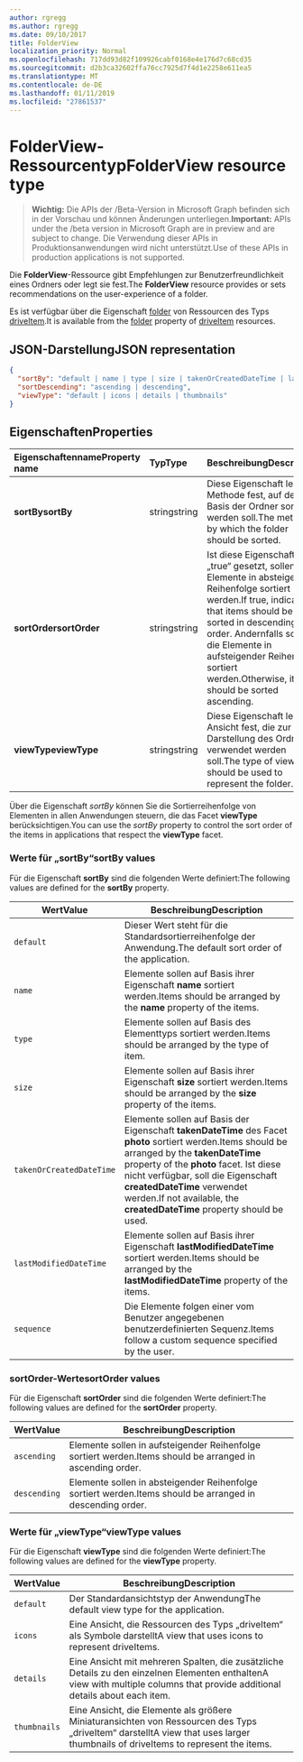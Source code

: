 ```yaml
---
author: rgregg
ms.author: rgregg
ms.date: 09/10/2017
title: FolderView
localization_priority: Normal
ms.openlocfilehash: 717dd93d82f109926cabf0168e4e176d7c68cd35
ms.sourcegitcommit: d2b3ca32602ffa76cc7925d7f4d1e2258e611ea5
ms.translationtype: MT
ms.contentlocale: de-DE
ms.lasthandoff: 01/11/2019
ms.locfileid: "27861537"
---
```

# <a name="folderview-resource-type"></a><span data-ttu-id="f2e7f-102">FolderView-Ressourcentyp</span><span class="sxs-lookup"><span data-stu-id="f2e7f-102">FolderView resource type</span></span>

> <span data-ttu-id="f2e7f-103">**Wichtig:** Die APIs der /Beta-Version in Microsoft Graph befinden sich in der Vorschau und können Änderungen unterliegen.</span><span class="sxs-lookup"><span data-stu-id="f2e7f-103">**Important:** APIs under the /beta version in Microsoft Graph are in preview and are subject to change.</span></span> <span data-ttu-id="f2e7f-104">Die Verwendung dieser APIs in Produktionsanwendungen wird nicht unterstützt.</span><span class="sxs-lookup"><span data-stu-id="f2e7f-104">Use of these APIs in production applications is not supported.</span></span>

<span data-ttu-id="f2e7f-105">Die **FolderView**-Ressource gibt Empfehlungen zur Benutzerfreundlichkeit eines Ordners oder legt sie fest.</span><span class="sxs-lookup"><span data-stu-id="f2e7f-105">The **FolderView** resource provides or sets recommendations on the user-experience of a folder.</span></span>

<span data-ttu-id="f2e7f-106">Es ist verfügbar über die Eigenschaft [folder][folder-facet] von Ressourcen des Typs [driveItem][item-resource].</span><span class="sxs-lookup"><span data-stu-id="f2e7f-106">It is available from the [folder][folder-facet] property of [driveItem][item-resource] resources.</span></span>

## <a name="json-representation"></a><span data-ttu-id="f2e7f-107">JSON-Darstellung</span><span class="sxs-lookup"><span data-stu-id="f2e7f-107">JSON representation</span></span>

<!-- { "blockType": "resource", "@odata.type": "microsoft.graph.folderView" } -->

```json
{
  "sortBy": "default | name | type | size | takenOrCreatedDateTime | lastModifiedDateTime | sequence",
  "sortDescending": "ascending | descending",
  "viewType": "default | icons | details | thumbnails"
}
```

## <a name="properties"></a><span data-ttu-id="f2e7f-108">Eigenschaften</span><span class="sxs-lookup"><span data-stu-id="f2e7f-108">Properties</span></span>

| <span data-ttu-id="f2e7f-109">Eigenschaftenname</span><span class="sxs-lookup"><span data-stu-id="f2e7f-109">Property name</span></span>         | <span data-ttu-id="f2e7f-110">Typ</span><span class="sxs-lookup"><span data-stu-id="f2e7f-110">Type</span></span>   | <span data-ttu-id="f2e7f-111">Beschreibung</span><span class="sxs-lookup"><span data-stu-id="f2e7f-111">Description</span></span>
|:----------------------|:-------|:--------------------------------------------
| <span data-ttu-id="f2e7f-112">**sortBy**</span><span class="sxs-lookup"><span data-stu-id="f2e7f-112">**sortBy**</span></span>            | <span data-ttu-id="f2e7f-113">string</span><span class="sxs-lookup"><span data-stu-id="f2e7f-113">string</span></span> | <span data-ttu-id="f2e7f-114">Diese Eigenschaft legt die Methode fest, auf deren Basis der Ordner sortiert werden soll.</span><span class="sxs-lookup"><span data-stu-id="f2e7f-114">The method by which the folder should be sorted.</span></span>
| <span data-ttu-id="f2e7f-115">**sortOrder**</span><span class="sxs-lookup"><span data-stu-id="f2e7f-115">**sortOrder**</span></span>         | <span data-ttu-id="f2e7f-116">string</span><span class="sxs-lookup"><span data-stu-id="f2e7f-116">string</span></span> | <span data-ttu-id="f2e7f-117">Ist diese Eigenschaft auf „true“ gesetzt, sollen alle Elemente in absteigender Reihenfolge sortiert werden.</span><span class="sxs-lookup"><span data-stu-id="f2e7f-117">If true, indicates that items should be sorted in descending order.</span></span> <span data-ttu-id="f2e7f-118">Andernfalls sollen die Elemente in aufsteigender Reihenfolge sortiert werden.</span><span class="sxs-lookup"><span data-stu-id="f2e7f-118">Otherwise, items should be sorted ascending.</span></span>
| <span data-ttu-id="f2e7f-119">**viewType**</span><span class="sxs-lookup"><span data-stu-id="f2e7f-119">**viewType**</span></span>          | <span data-ttu-id="f2e7f-120">string</span><span class="sxs-lookup"><span data-stu-id="f2e7f-120">string</span></span> | <span data-ttu-id="f2e7f-121">Diese Eigenschaft legt die Ansicht fest, die zur Darstellung des Ordners verwendet werden soll.</span><span class="sxs-lookup"><span data-stu-id="f2e7f-121">The type of view that should be used to represent the folder.</span></span>

<span data-ttu-id="f2e7f-122">Über die Eigenschaft _sortBy_ können Sie die Sortierreihenfolge von Elementen in allen Anwendungen steuern, die das Facet **viewType** berücksichtigen.</span><span class="sxs-lookup"><span data-stu-id="f2e7f-122">You can use the _sortBy_ property to control the sort order of the items in applications that respect the **viewType** facet.</span></span>

### <a name="sortby-values"></a><span data-ttu-id="f2e7f-123">Werte für „sortBy“</span><span class="sxs-lookup"><span data-stu-id="f2e7f-123">sortBy values</span></span>

<span data-ttu-id="f2e7f-124">Für die Eigenschaft **sortBy** sind die folgenden Werte definiert:</span><span class="sxs-lookup"><span data-stu-id="f2e7f-124">The following values are defined for the **sortBy** property.</span></span>

| <span data-ttu-id="f2e7f-125">Wert</span><span class="sxs-lookup"><span data-stu-id="f2e7f-125">Value</span></span>                    | <span data-ttu-id="f2e7f-126">Beschreibung</span><span class="sxs-lookup"><span data-stu-id="f2e7f-126">Description</span></span>
| ------------------------ | --------------------------------------------------
| `default`                | <span data-ttu-id="f2e7f-127">Dieser Wert steht für die Standardsortierreihenfolge der Anwendung.</span><span class="sxs-lookup"><span data-stu-id="f2e7f-127">The default sort order of the application.</span></span>
| `name`                   | <span data-ttu-id="f2e7f-128">Elemente sollen auf Basis ihrer Eigenschaft **name** sortiert werden.</span><span class="sxs-lookup"><span data-stu-id="f2e7f-128">Items should be arranged by the **name** property of the items.</span></span>
| `type`                   | <span data-ttu-id="f2e7f-129">Elemente sollen auf Basis des Elementtyps sortiert werden.</span><span class="sxs-lookup"><span data-stu-id="f2e7f-129">Items should be arranged by the type of item.</span></span>
| `size`                   | <span data-ttu-id="f2e7f-130">Elemente sollen auf Basis ihrer Eigenschaft **size** sortiert werden.</span><span class="sxs-lookup"><span data-stu-id="f2e7f-130">Items should be arranged by the **size** property of the items.</span></span>
| `takenOrCreatedDateTime` | <span data-ttu-id="f2e7f-131">Elemente sollen auf Basis der Eigenschaft **takenDateTime** des Facet **photo** sortiert werden.</span><span class="sxs-lookup"><span data-stu-id="f2e7f-131">Items should be arranged by the **takenDateTime** property of the **photo** facet.</span></span> <span data-ttu-id="f2e7f-132">Ist diese nicht verfügbar, soll die Eigenschaft **createdDateTime** verwendet werden.</span><span class="sxs-lookup"><span data-stu-id="f2e7f-132">If not available, the **createdDateTime** property should be used.</span></span>
| `lastModifiedDateTime`   | <span data-ttu-id="f2e7f-133">Elemente sollen auf Basis ihrer Eigenschaft **lastModifiedDateTime** sortiert werden.</span><span class="sxs-lookup"><span data-stu-id="f2e7f-133">Items should be arranged by the **lastModifiedDateTime** property of the items.</span></span>
| `sequence`               | <span data-ttu-id="f2e7f-134">Die Elemente folgen einer vom Benutzer angegebenen benutzerdefinierten Sequenz.</span><span class="sxs-lookup"><span data-stu-id="f2e7f-134">Items follow a custom sequence specified by the user.</span></span>


### <a name="sortorder-values"></a><span data-ttu-id="f2e7f-135">sortOrder-Werte</span><span class="sxs-lookup"><span data-stu-id="f2e7f-135">sortOrder values</span></span>

<span data-ttu-id="f2e7f-136">Für die Eigenschaft **sortOrder** sind die folgenden Werte definiert:</span><span class="sxs-lookup"><span data-stu-id="f2e7f-136">The following values are defined for the **sortOrder** property.</span></span>

| <span data-ttu-id="f2e7f-137">Wert</span><span class="sxs-lookup"><span data-stu-id="f2e7f-137">Value</span></span>        | <span data-ttu-id="f2e7f-138">Beschreibung</span><span class="sxs-lookup"><span data-stu-id="f2e7f-138">Description</span></span>
| ------------ | --------------------------------------------------------------
| `ascending`  | <span data-ttu-id="f2e7f-139">Elemente sollen in aufsteigender Reihenfolge sortiert werden.</span><span class="sxs-lookup"><span data-stu-id="f2e7f-139">Items should be arranged in ascending order.</span></span>
| `descending` | <span data-ttu-id="f2e7f-140">Elemente sollen in absteigender Reihenfolge sortiert werden.</span><span class="sxs-lookup"><span data-stu-id="f2e7f-140">Items should be arranged in descending order.</span></span>


### <a name="viewtype-values"></a><span data-ttu-id="f2e7f-141">Werte für „viewType“</span><span class="sxs-lookup"><span data-stu-id="f2e7f-141">viewType values</span></span>

<span data-ttu-id="f2e7f-142">Für die Eigenschaft **viewType** sind die folgenden Werte definiert:</span><span class="sxs-lookup"><span data-stu-id="f2e7f-142">The following values are defined for the **viewType** property.</span></span>

| <span data-ttu-id="f2e7f-143">Wert</span><span class="sxs-lookup"><span data-stu-id="f2e7f-143">Value</span></span>        | <span data-ttu-id="f2e7f-144">Beschreibung</span><span class="sxs-lookup"><span data-stu-id="f2e7f-144">Description</span></span>
| ------------ | --------------------------------------------------------------
| `default`    | <span data-ttu-id="f2e7f-145">Der Standardansichtstyp der Anwendung</span><span class="sxs-lookup"><span data-stu-id="f2e7f-145">The default view type for the application.</span></span>
| `icons`      | <span data-ttu-id="f2e7f-146">Eine Ansicht, die Ressourcen des Typs „driveItem“ als Symbole darstellt</span><span class="sxs-lookup"><span data-stu-id="f2e7f-146">A view that uses icons to represent driveItems.</span></span>
| `details`    | <span data-ttu-id="f2e7f-147">Eine Ansicht mit mehreren Spalten, die zusätzliche Details zu den einzelnen Elementen enthalten</span><span class="sxs-lookup"><span data-stu-id="f2e7f-147">A view with multiple columns that provide additional details about each item.</span></span>
| `thumbnails` | <span data-ttu-id="f2e7f-148">Eine Ansicht, die Elemente als größere Miniaturansichten von Ressourcen des Typs „driveItem“ darstellt</span><span class="sxs-lookup"><span data-stu-id="f2e7f-148">A view that uses larger thumbnails of driveItems to represent the items.</span></span>


[item-resource]: driveitem.md
[folder-facet]: folder.md

<!-- uuid: f9e446fd-190b-4692-a605-bb60e78f1f19
2017-05-03 02:34:40 UTC -->
<!-- {
  "type": "#page.annotation",
  "description": "folderView resource",
  "keywords": "",
  "section": "documentation",
  "tocPath": ""
}-->
